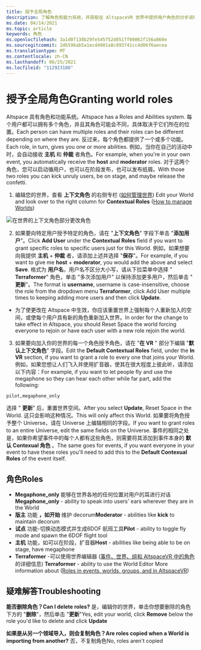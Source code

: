 ```yaml
---
title: 授予全局角色
description: 了解角色和能力系统，并获取在 AltspaceVR 世界中提供用户角色的分步说明。
ms.date: 04/14/2021
ms.topic: article
keywords: 角色
ms.openlocfilehash: 3a1d0f138b29fe545f52d851ff00062f156a860e
ms.sourcegitcommit: 2db596ab5a1ecd4901a8c893741cc4d06f6aecea
ms.translationtype: MT
ms.contentlocale: zh-CN
ms.lasthandoff: 06/25/2021
ms.locfileid: "112923186"
---
```

# <a name="granting-world-roles"></a><span data-ttu-id="b8180-104">授予全局角色</span><span class="sxs-lookup"><span data-stu-id="b8180-104">Granting world roles</span></span>

<span data-ttu-id="b8180-105">Altspace 具有角色和功能系统。</span><span class="sxs-lookup"><span data-stu-id="b8180-105">Altspace has a Roles and Abilities system.</span></span> <span data-ttu-id="b8180-106">每个用户都可以拥有多个角色，并且其角色可能会不同，具体取决于它们所在的位置。</span><span class="sxs-lookup"><span data-stu-id="b8180-106">Each person can have multiple roles and their roles can be different depending on where they are.</span></span> <span data-ttu-id="b8180-107">反过来，每个角色都提供了一个或多个功能。</span><span class="sxs-lookup"><span data-stu-id="b8180-107">Each role, in turn, gives you one or more abilities.</span></span> <span data-ttu-id="b8180-108">例如，当你在自己的活动中时，会自动接收 **主机** 和 **仲裁** 者角色。</span><span class="sxs-lookup"><span data-stu-id="b8180-108">For example, when you're in your own event, you automatically receive the **host** and **moderator** roles.</span></span> <span data-ttu-id="b8180-109">对于这两个角色，您可以启动循用户，也可以在阶段发布，也可以发布纸屑。</span><span class="sxs-lookup"><span data-stu-id="b8180-109">With those two roles you can kick unruly users, be on stage, and maybe release the confetti.</span></span>

1. <span data-ttu-id="b8180-110">编辑您的世界，查看 **上下文角色** 的右侧专栏 ([如何管理世界](managing-worlds.md)) </span><span class="sxs-lookup"><span data-stu-id="b8180-110">Edit your World and look over to the right column for **Contextual Roles** ([How to manage Worlds](managing-worlds.md))</span></span>

![在世界的上下文角色部分更改角色](images/granting-roles.png)

2. <span data-ttu-id="b8180-112">如果要向特定用户授予特定的角色，请在 "**上下文角色**" 字段下单击 "**添加用户**"。</span><span class="sxs-lookup"><span data-stu-id="b8180-112">Click **Add User** under the **Contextual Roles** field if you want to grant specific roles to specific users just for this World.</span></span> <span data-ttu-id="b8180-113">例如，如果想要向我提供 **主机**  +  **仲裁** 者，请添加上述并选择 "**保存**"。</span><span class="sxs-lookup"><span data-stu-id="b8180-113">For example, if you want to give me **host** + **moderator**, you would add the above and select **Save**.</span></span> <span data-ttu-id="b8180-114">格式为 **用户名**，用户名不区分大小写，请从下拉菜单中选择 " **Terraformer**" 角色，单击 "多次添加用户" 以保持添加更多用户，然后单击 " **更新**"。</span><span class="sxs-lookup"><span data-stu-id="b8180-114">The format is **username**, username is case-insensitive, choose the role from the dropdown menu **Terraformer**, click Add User multiple times to keeping adding more users and then click **Update**.</span></span>

* <span data-ttu-id="b8180-115">为了使更改在 Altspace 中生效，你应该重置世界上强制每个人重新加入的空间，或使每个用户具有新的角色重新加入世界。</span><span class="sxs-lookup"><span data-stu-id="b8180-115">In order for the change to take effect in Altspace, you should Reset Space the world forcing everyone to rejoin or have each user with a new role rejoin the world.</span></span>

3. <span data-ttu-id="b8180-116">如果要向加入你的世界的每一个角色授予角色，请在 "**在 VR** " 部分下编辑 "**默认上下文角色**" 字段。</span><span class="sxs-lookup"><span data-stu-id="b8180-116">Edit the **Default Contextual Roles** field, under the **In VR** section, if you want to grant a role to every one that joins your World.</span></span> <span data-ttu-id="b8180-117">例如，如果您想让人们飞入并使用扩音器，使其在很大程度上彼此听，请添加以下内容：</span><span class="sxs-lookup"><span data-stu-id="b8180-117">For example, if you want to let people fly and use the megaphone so they can hear each other while far part, add the following:</span></span>

```
pilot,megaphone_only
```

<span data-ttu-id="b8180-118">选择 " **更新**" 后，重置世界空间。</span><span class="sxs-lookup"><span data-stu-id="b8180-118">After you select **Update**, Reset Space in the World.</span></span> <span data-ttu-id="b8180-119">这只会影响这种情况。</span><span class="sxs-lookup"><span data-stu-id="b8180-119">This will only affect this World.</span></span> <span data-ttu-id="b8180-120">如果要将角色授予整个 Universe，请在 Universe 上编辑相同的字段。</span><span class="sxs-lookup"><span data-stu-id="b8180-120">If you want to grant roles to an entire Universe, edit the same fields on the Universe.</span></span> <span data-ttu-id="b8180-121">事件的相同之处是，如果你希望事件中的每个人都有这些角色，则需要将其添加到事件本身的 **默认 Contexual 角色** 。</span><span class="sxs-lookup"><span data-stu-id="b8180-121">The same goes for events, if you want everyone in your event to have these roles you'll need to add this to the **Default Contexual Roles** of the event itself.</span></span>

## <a name="roles"></a><span data-ttu-id="b8180-122">角色</span><span class="sxs-lookup"><span data-stu-id="b8180-122">Roles</span></span>

* <span data-ttu-id="b8180-123">**Megaphone_only** 能够在世界各地的任何位置对用户的耳进行对话</span><span class="sxs-lookup"><span data-stu-id="b8180-123">**Megaphone_only** - ability to speak into users' ears wherever they are in the World</span></span>
* <span data-ttu-id="b8180-124">**版主** 功能 **，如开始** 维护 decorum</span><span class="sxs-lookup"><span data-stu-id="b8180-124">**Moderator** - abilities like **kick** to maintain decorum</span></span>
* <span data-ttu-id="b8180-125">**试点** 功能-切换动态模式并生成6DOF 航班工具</span><span class="sxs-lookup"><span data-stu-id="b8180-125">**Pilot** - ability to toggle fly mode and spawn the 6DOF flight tool</span></span>
* <span data-ttu-id="b8180-126">**主机** 功能，如可以在阶段，扩音器</span><span class="sxs-lookup"><span data-stu-id="b8180-126">**Host** - abilities like being able to be on stage, have megaphone</span></span>
* <span data-ttu-id="b8180-127">**Terraformer** -可以使用世界编辑器 ([事件、世界、组和 AltspaceVR 中的角色](../getting-started/roles.md) 的详细信息) </span><span class="sxs-lookup"><span data-stu-id="b8180-127">**Terraformer** - ability to use the World Editor More information about ([Roles in events, worlds, groups, and in AltspaceVR](../getting-started/roles.md))</span></span>

## <a name="troubleshooting"></a><span data-ttu-id="b8180-128">疑难解答</span><span class="sxs-lookup"><span data-stu-id="b8180-128">Troubleshooting</span></span>

<span data-ttu-id="b8180-129">**能否删除角色？**</span><span class="sxs-lookup"><span data-stu-id="b8180-129">**Can I delete roles?**</span></span>
<span data-ttu-id="b8180-130">是，编辑你的世界，单击你想要删除的角色下方的 "**删除**"，然后单击 "**更新**"</span><span class="sxs-lookup"><span data-stu-id="b8180-130">Yes, edit your world, click **Remove** below the role you'd like to delete and click **Update**</span></span>

<span data-ttu-id="b8180-131">**如果是从另一个领域导入，则会复制角色？**</span><span class="sxs-lookup"><span data-stu-id="b8180-131">**Are roles copied when a World is importing from another?**</span></span>
<span data-ttu-id="b8180-132">否，不复制角色</span><span class="sxs-lookup"><span data-stu-id="b8180-132">No, roles aren't copied</span></span>